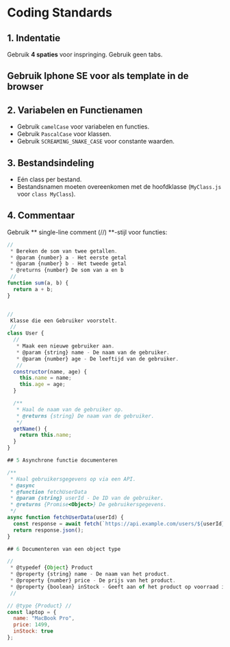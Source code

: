 # Coding Standards

## 1. Indentatie
Gebruik **4 spaties** voor inspringing. Gebruik geen tabs.

## Gebruik Iphone SE voor als template in de browser

## 2. Variabelen en Functienamen
- Gebruik `camelCase` voor variabelen en functies.
- Gebruik `PascalCase` voor klassen.
- Gebruik `SCREAMING_SNAKE_CASE` voor constante waarden.

## 3. Bestandsindeling
- Eén class per bestand.
- Bestandsnamen moeten overeenkomen met de hoofdklasse (`MyClass.js` voor `class MyClass`).

## 4. Commentaar
Gebruik ** single-line comment (//) **-stijl voor functies:
```js
//
 * Bereken de som van twee getallen.
 * @param {number} a - Het eerste getal
 * @param {number} b - Het tweede getal
 * @returns {number} De som van a en b
 //
function sum(a, b) {
  return a + b;
}


//
 Klasse die een Gebruiker voorstelt.
 //
class User {
  //
   * Maak een nieuwe gebruiker aan.
   * @param {string} name - De naam van de gebruiker.
   * @param {number} age - De leeftijd van de gebruiker.
   //
  constructor(name, age) {
    this.name = name;
    this.age = age;
  }

  /**
   * Haal de naam van de gebruiker op.
   * @returns {string} De naam van de gebruiker.
   */
  getName() {
    return this.name;
  }
}

## 5 Asynchrone functie documenteren

/**
 * Haal gebruikersgegevens op via een API.
 * @async
 * @function fetchUserData
 * @param {string} userId - De ID van de gebruiker.
 * @returns {Promise<Object>} De gebruikersgegevens.
 */
async function fetchUserData(userId) {
  const response = await fetch(`https://api.example.com/users/${userId}`);
  return response.json();
}

## 6 Documenteren van een object type

//
 * @typedef {Object} Product
 * @property {string} name - De naam van het product.
 * @property {number} price - De prijs van het product.
 * @property {boolean} inStock - Geeft aan of het product op voorraad is.
 //

// @type {Product} //
const laptop = {
  name: "MacBook Pro",
  price: 1499,
  inStock: true
};



